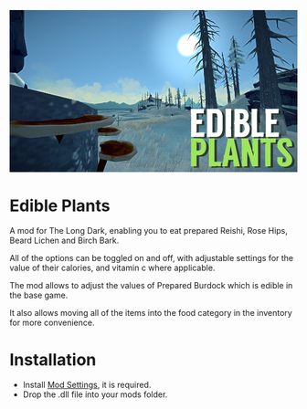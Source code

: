 ![Screenshot](https://github.com/DemonBunnyBon/TLD-Edible-Plants/blob/main/Thumb_EP.png?raw=true)
# Edible Plants

A mod for The Long Dark, enabling you to eat prepared Reishi, Rose Hips, Beard Lichen and Birch Bark. 

All of the options can be toggled on and off, with adjustable settings for the value of their calories, and vitamin c where applicable. 

The mod allows to adjust the values of Prepared Burdock which is edible in the base game.

It also allows moving all of the items into the food category in the inventory for more convenience.

# Installation

- Install [Mod Settings](https://github.com/DigitalzombieTLD/ModSettings/releases/), it is required.
- Drop the .dll file into your mods folder.
